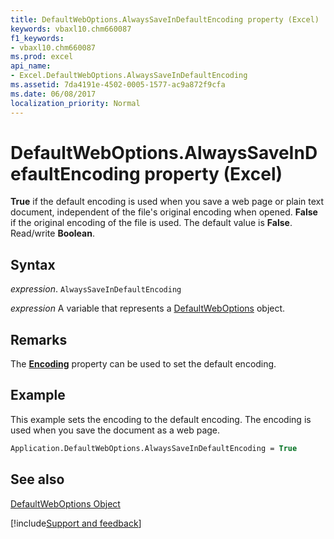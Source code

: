```yaml
---
title: DefaultWebOptions.AlwaysSaveInDefaultEncoding property (Excel)
keywords: vbaxl10.chm660087
f1_keywords:
- vbaxl10.chm660087
ms.prod: excel
api_name:
- Excel.DefaultWebOptions.AlwaysSaveInDefaultEncoding
ms.assetid: 7da4191e-4502-0005-1577-ac9a872f9cfa
ms.date: 06/08/2017
localization_priority: Normal
---
```



# DefaultWebOptions.AlwaysSaveInDefaultEncoding property (Excel)

 **True** if the default encoding is used when you save a web page or plain text document, independent of the file's original encoding when opened. **False** if the original encoding of the file is used. The default value is **False**. Read/write **Boolean**.


## Syntax

_expression_. `AlwaysSaveInDefaultEncoding`

_expression_ A variable that represents a [DefaultWebOptions](Excel.DefaultWebOptions.md) object.


## Remarks

The  **[Encoding](Excel.DefaultWebOptions.Encoding.md)** property can be used to set the default encoding.


## Example

This example sets the encoding to the default encoding. The encoding is used when you save the document as a web page.


```vb
Application.DefaultWebOptions.AlwaysSaveInDefaultEncoding = True
```


## See also


[DefaultWebOptions Object](Excel.DefaultWebOptions.md)

[!include[Support and feedback](~/includes/feedback-boilerplate.md)]